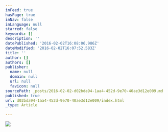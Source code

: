 ```yaml
---
inFeed: true
hasPage: true
inNav: false
inLanguage: null
starred: false
keywords: []
description: ''
datePublished: '2016-02-02T16:08:06.986Z'
dateModified: '2016-02-02T16:07:52.583Z'
title: ''
author: []
authors: []
publisher:
  name: null
  domain: null
  url: null
  favicon: null
sourcePath: _posts/2016-02-02-d02bda94-1aa4-452d-9e70-40ae3d12e009.md
published: true
url: d02bda94-1aa4-452d-9e70-40ae3d12e009/index.html
_type: Article

---
```

![](https://the-grid-user-content.s3-us-west-2.amazonaws.com/971b2ab0-dfc5-4931-8425-03116cf002ea.png)